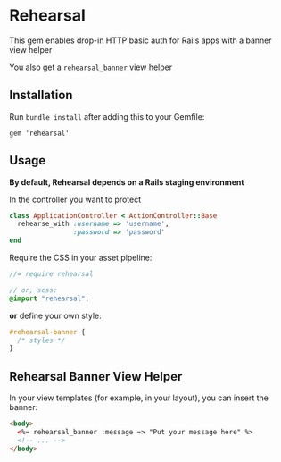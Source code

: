 # Rehearsal

This gem enables drop-in HTTP basic auth for Rails apps with a banner view helper

You also get a `rehearsal_banner` view helper

## Installation

Run `bundle install` after adding this to your Gemfile:

    gem 'rehearsal'

## Usage

**By default, Rehearsal depends on a Rails staging environment**

In the controller you want to protect

```ruby
class ApplicationController < ActionController::Base
  rehearse_with :username => 'username',
                :password => 'password'
end
```

Require the CSS in your asset pipeline:

```scss
//= require rehearsal

// or, scss:
@import "rehearsal";
```

**or** define your own style:

```css
#rehearsal-banner {
  /* styles */
}
```

## Rehearsal Banner View Helper

In your view templates (for example, in your layout), you can insert the banner:

```html
<body>
  <%= rehearsal_banner :message => "Put your message here" %>
  <!-- ... -->
</body>
```
